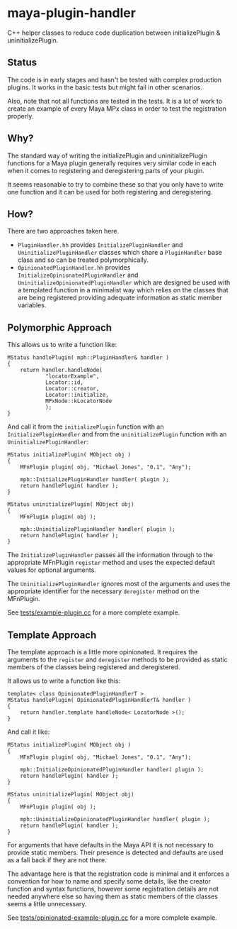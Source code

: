 maya-plugin-handler
===================

C++ helper classes to reduce code duplication between initializePlugin &
uninitializePlugin.

Status
------

The code is in early stages and hasn't be tested with complex production
plugins. It works in the basic tests but might fail in other scenarios.

Also, note that not all functions are tested in the tests. It is a lot of work
to create an example of every Maya MPx class in order to test the registration
properly.

Why?
----

The standard way of writing the initializePlugin and uninitializePlugin
functions for a Maya plugin generally requires very similar code in each when
it comes to registering and deregistering parts of your plugin.

It seems reasonable to try to combine these so that you only have to write one
function and it can be used for both registering and deregistering.

How?
----

There are two approaches taken here.

- `PluginHandler.hh` provides `InitializePluginHandler` and
  `UninitializePluginHandler` classes which share a `PluginHandler` base class
  and so can be treated polymorphically.
- `OpinionatedPluginHandler.hh` provides `InitializeOpinionatedPluginHandler`
  and `UninitializeOpinionatedPluginHandler` which are designed be used with a
  templated function in a minimalist way which relies on the classes that are
  being registered providing adequate information as static member variables.

Polymorphic Approach
--------------------

This allows us to write a function like:

```
MStatus handlePlugin( mph::PluginHandler& handler )
{
    return handler.handleNode(
            "locatorExample",
            Locator::id,
            Locator::creator,
            Locator::initialize,
            MPxNode::kLocatorNode
            );
}
```

And call it from the `initializePlugin` function with an
`InitializePluginHandler` and from the `uninitializePlugin` function with an
`UninitializePluginHandler`:

```
MStatus initializePlugin( MObject obj )
{
    MFnPlugin plugin( obj, "Michael Jones", "0.1", "Any");

    mph::InitializePluginHandler handler( plugin );
    return handlePlugin( handler );
}

MStatus uninitializePlugin( MObject obj)
{
    MFnPlugin plugin( obj );

    mph::UninitializePluginHandler handler( plugin );
    return handlePlugin( handler );
}
```

The `InitializePluginHandler` passes all the information through to the
appropriate MFnPlugin `register` method and uses the expected default values for
optional arguments.

The `UninitializePluginHandler` ignores most of the arguments and uses the
appropriate identifier for the necessary `deregister` method on the MFnPlugin.

See [tests/example-plugin.cc][polymorphic-example] for a more complete example.

Template Approach
-----------------

The template approach is a little more opinionated. It requires the arguments
to the `register` and `deregister` methods to be provided as static members of
the classes being registered and deregistered.

It allows us to write a function like this:

```
template< class OpinionatedPluginHandlerT >
MStatus handlePlugin( OpinionatedPluginHandlerT& handler )
{
    return handler.template handleNode< LocatorNode >();
}
```

And call it like:

```
MStatus initializePlugin( MObject obj )
{
    MFnPlugin plugin( obj, "Michael Jones", "0.1", "Any");

    mph::InitializeOpinionatedPluginHandler handler( plugin );
    return handlePlugin( handler );
}

MStatus uninitializePlugin( MObject obj)
{
    MFnPlugin plugin( obj );

    mph::UninitializeOpinionatedPluginHandler handler( plugin );
    return handlePlugin( handler );
}
```

For arguments that have defaults in the Maya API it is not necessary to provide
static members. Their presence is detected and defaults are used as a fall back
if they are not there.

The advantage here is that the registration code is minimal and it enforces a
convention for how to name and specify some details, like the creator function
and syntax functions, however some registration details are not needed anywhere
else so having them as static members of the classes seems a little
unnecessary.  

See [tests/opinionated-example-plugin.cc][template-example] for a more complete example.


[polymorphic-example]: https://github.com/michaeljones/maya-plugin-handler/blob/master/tests/example-plugin.cc "Polymorphic example"
[template-example]: https://github.com/michaeljones/maya-plugin-handler/blob/master/tests/opinionated-example-plugin.cc "Templated example"

